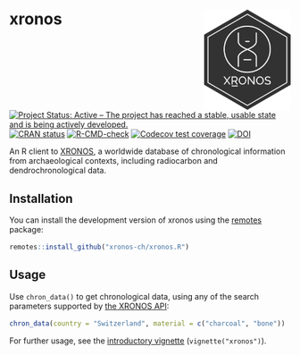 
# xronos <a href="https://r.xronos.ch"><img src="man/figures/logo.svg" align="right" style="float: right; height: 180px; margin-left: 1em"></a>

<!-- badges: start -->
[![Project Status: Active – The project has reached a stable, usable state and is being actively developed.](https://www.repostatus.org/badges/latest/active.svg)](https://www.repostatus.org/#active)
[![CRAN status](https://www.r-pkg.org/badges/version/xronos)](https://CRAN.R-project.org/package=xronos)
[![R-CMD-check](https://github.com/xronos-ch/xronos.R/actions/workflows/R-CMD-check.yaml/badge.svg)](https://github.com/xronos-ch/xronos.R/actions/workflows/R-CMD-check.yaml)
[![Codecov test coverage](https://codecov.io/gh/xronos-ch/xronos.R/branch/master/graph/badge.svg)](https://codecov.io/gh/xronos-ch/xronos.R?branch=master)
[![DOI](https://zenodo.org/badge/207299008.svg)](https://zenodo.org/badge/latestdoi/207299008)
<!-- badges: end -->

An R client to [XRONOS](https://xronos.ch), a worldwide database of chronological information from archaeological contexts, including radiocarbon and dendrochronological data.

## Installation

You can install the development version of xronos using the [remotes](https://remotes.r-lib.org/) package:

``` r
remotes::install_github("xronos-ch/xronos.R")
```

<!--
You can install the released version of xronos from [CRAN](https://CRAN.R-project.org) with:

``` r
install.packages("xronos")
```
-->

## Usage

Use `chron_data()` to get chronological data, using any of the search parameters supported by [the XRONOS API](https://xronos.ch/api):

``` r
chron_data(country = "Switzerland", material = c("charcoal", "bone"))
```

For further usage, see the [introductory vignette](https://xronos-ch.github.io/xronos.R/articles/xronos.html) (`vignette("xronos")`).

